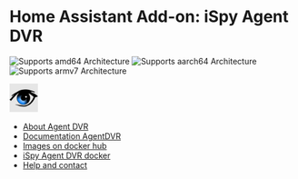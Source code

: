 # Home Assistant Add-on: iSpy Agent DVR

![Supports amd64 Architecture][amd64-shield]
![Supports aarch64 Architecture][aarch64-shield]
![Supports armv7 Architecture][armv7-shield]


[amd64-shield]: https://img.shields.io/badge/amd64-yes-green.svg
[aarch64-shield]: https://img.shields.io/badge/aarch64-yes-green.svg
[armv7-shield]: https://img.shields.io/badge/armv7-yes-green.svg


<img src="https://github.com/DivanX10/Home-Assistant-Add-on-DeepStack-Edge/blob/main/agentdvr/icon.png" width=10%>



* [About Agent DVR](https://www.ispyconnect.com/)
* [Documentation AgentDVR](https://www.ispyconnect.com/userguide-agent-dvr.aspx)
* [Images on docker hub](https://registry.hub.docker.com/r/doitandbedone/ispyagentdvr)
* [iSpy Agent DVR docker](https://github.com/doitandbedone/ispyagentdvr-docker)
* [Help and contact](https://github.com/doitandbedone/ispyagentdvr-docker/issues)

